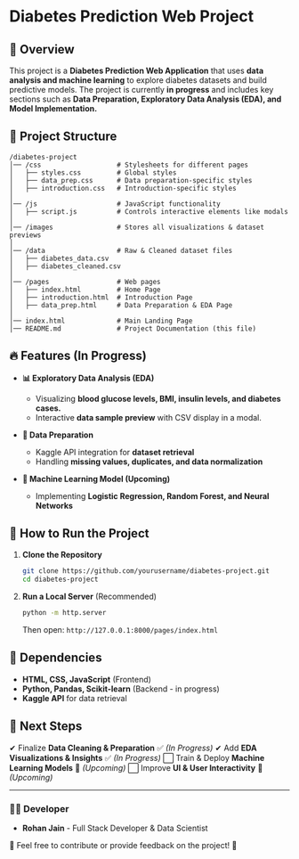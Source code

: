 # Diabetes Prediction Web Project

## 📌 Overview
This project is a **Diabetes Prediction Web Application** that uses **data analysis and machine learning** to explore diabetes datasets and build predictive models. The project is currently **in progress** and includes key sections such as **Data Preparation, Exploratory Data Analysis (EDA), and Model Implementation.**

## 📂 Project Structure
```
/diabetes-project
│── /css                   # Stylesheets for different pages
│   ├── styles.css         # Global styles
│   ├── data_prep.css      # Data preparation-specific styles
│   ├── introduction.css   # Introduction-specific styles
│
│── /js                    # JavaScript functionality
│   ├── script.js          # Controls interactive elements like modals
│
│── /images                # Stores all visualizations & dataset previews
│
│── /data                  # Raw & Cleaned dataset files
│   ├── diabetes_data.csv
│   ├── diabetes_cleaned.csv
│
│── /pages                 # Web pages
│   ├── index.html         # Home Page
│   ├── introduction.html  # Introduction Page
│   ├── data_prep.html     # Data Preparation & EDA Page
│
│── index.html             # Main Landing Page
│── README.md              # Project Documentation (this file)
```

## 🔥 Features (In Progress)
- **📊 Exploratory Data Analysis (EDA)**
  - Visualizing **blood glucose levels, BMI, insulin levels, and diabetes cases.**
  - Interactive **data sample preview** with CSV display in a modal.

- **📝 Data Preparation**
  - Kaggle API integration for **dataset retrieval**
  - Handling **missing values, duplicates, and data normalization**

- **🧠 Machine Learning Model (Upcoming)**
  - Implementing **Logistic Regression, Random Forest, and Neural Networks**

## 📌 How to Run the Project
1. **Clone the Repository**
   ```bash
   git clone https://github.com/yourusername/diabetes-project.git
   cd diabetes-project
   ```

2. **Run a Local Server** (Recommended)
   ```bash
   python -m http.server
   ```
   Then open: `http://127.0.0.1:8000/pages/index.html`

## 📌 Dependencies
- **HTML, CSS, JavaScript** (Frontend)
- **Python, Pandas, Scikit-learn** (Backend - in progress)
- **Kaggle API** for data retrieval

## 🚀 Next Steps
✔ Finalize **Data Cleaning & Preparation** ✅ *(In Progress)*
✔ Add **EDA Visualizations & Insights** ✅ *(In Progress)*
⬜ Train & Deploy **Machine Learning Models** 🔄 *(Upcoming)*
⬜ Improve **UI & User Interactivity** 🎨 *(Upcoming)*

---

### 👨‍💻 Developer
- **Rohan Jain** - Full Stack Developer & Data Scientist

📩 Feel free to contribute or provide feedback on the project! 🚀


